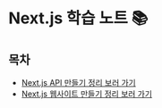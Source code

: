 # Next.js 학습 노트 📚

## 목차

- [Next.js API 만들기 정리 보러 가기](./API만들기.md) <br />
- [Next.js 웹사이트 만들기 정리 보러 가기](./웹사이트만들기.md) <br />
